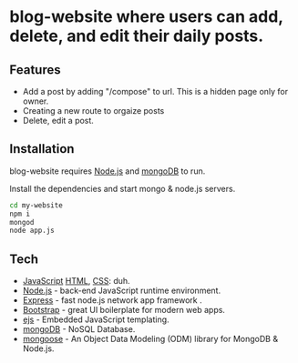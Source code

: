 # blog-website where users can add, delete, and edit their daily posts.

## Features

- Add a post by adding "/compose" to url. This is a hidden page only for owner.
- Creating a new route to orgaize posts
- Delete, edit a post.

## Installation

blog-website requires [Node.js] and [mongoDB] to run.

Install the dependencies and start mongo & node.js servers.

```sh
cd my-website
npm i
mongod
node app.js
```

## Tech
- [JavaScript] [HTML], [CSS]: duh.
- [Node.js] - back-end JavaScript runtime environment.
- [Express] - fast node.js network app framework .
- [Bootstrap] - great UI boilerplate for modern web apps.
- [ejs] - Embedded JavaScript templating.
- [mongoDB] - NoSQL Database.
- [mongoose] - An Object Data Modeling (ODM) library for MongoDB & Node.js.




[JavaScript]:<https://developer.mozilla.org/en-US/docs/Web/JavaScript>
[HTML]:<https://developer.mozilla.org/en-US/docs/Learn/Getting_started_with_the_web/HTML_basics>
[CSS]:<https://developer.mozilla.org/en-US/docs/Web/CSS>
[express]: <http://expressjs.com>
[Node.js]: <http://nodejs.org>
[Bootstrap]: <http://twitter.github.com/bootstrap/>
[ejs]:<https://ejs.co/>
[mongoDB]:<https://www.mongodb.com/>
[mongoose]:<https://mongoosejs.com/docs/>
